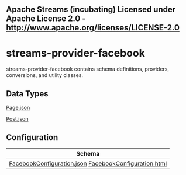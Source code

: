 Apache Streams (incubating)
Licensed under Apache License 2.0 - http://www.apache.org/licenses/LICENSE-2.0
--------------------------------------------------------------------------------

streams-provider-facebook
==============

streams-provider-facebook contains schema definitions, providers, conversions, and utility classes.

## Data Types

[Page.json](org/apache/streams/facebook/Page.json "Page.json")

[Post.json](org/apache/streams/facebook/graph/Post.json "Post.json")

## Configuration

| Schema |
|--------|
| [FacebookConfiguration.json](org/apache/streams/facebook/FacebookConfiguration.json "FacebookConfiguration.json") [FacebookConfiguration.html](apidocs/org/apache/streams/facebook/FacebookConfiguration.html "javadoc") |


